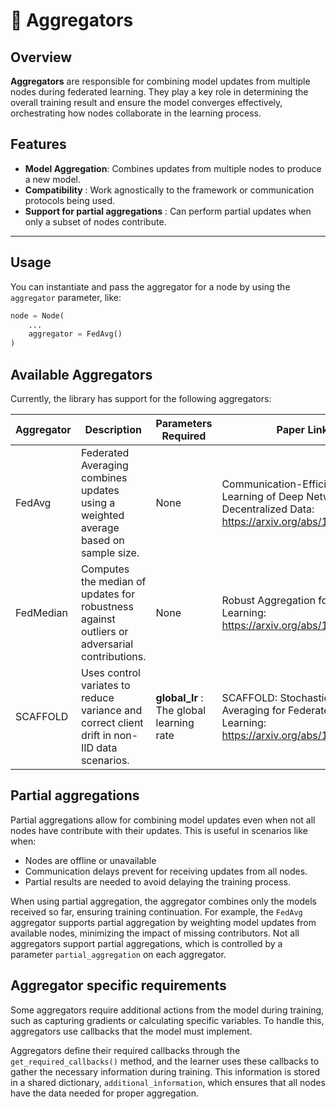 # 🧩 Aggregators

## Overview

**Aggregators** are responsible for combining model updates from multiple nodes during federated learning. They play a key role in determining the overall training result and ensure the model converges effectively, orchestrating how nodes collaborate in the learning process.

## Features
- **Model Aggregation**: Combines updates from multiple nodes to produce a new model.
- **Compatibility** : Work agnostically to the framework or communication protocols being used.
- **Support for partial aggregations** : Can perform partial updates when only a subset of nodes contribute.

---

## Usage

You can instantiate and pass the aggregator for a node by using the `aggregator` parameter, like:

```python
node = Node(
    ...
    aggregator = FedAvg()
)
```

## Available Aggregators

Currently, the library has support for the following aggregators:

Aggregator       | Description                                                                                   | Parameters Required      | Paper Link
-------------------|-----------------------------------------------------------------------------------------------|--------------------------|-------------------------------------------------------------------------------------------------
FedAvg            | Federated Averaging combines updates using a weighted average based on sample size.           | None                     | Communication-Efficient Learning of Deep Networks from Decentralized Data: https://arxiv.org/abs/1602.05629
FedMedian         | Computes the median of updates for robustness against outliers or adversarial contributions.  | None                     | Robust Aggregation for Federated Learning: https://arxiv.org/abs/1705.05491
SCAFFOLD          | Uses control variates to reduce variance and correct client drift in non-IID data scenarios.  |  **global_lr** : The global learning rate                     | SCAFFOLD: Stochastic Controlled Averaging for Federated Learning: https://arxiv.org/abs/1910.06378



## Partial aggregations

Partial aggregations allow for combining model updates even when not all nodes have contribute
with their updates. This is useful in scenarios like when:
- Nodes are offline or unavailable
- Communication delays prevent for receiving updates from all nodes.
- Partial results are needed to avoid delaying the training process.

When using partial aggregation, the aggregator combines only the models received so far, ensuring training continuation. For example, the `FedAvg` aggregator supports partial aggregation by weighting model updates from available nodes, minimizing the impact of missing contributors. Not all aggregators support partial aggregations, which is controlled by a parameter `partial_aggregation` on each aggregator.

## Aggregator specific requirements

Some aggregators require additional actions from the model during training, such as capturing gradients or calculating specific variables. To handle this, aggregators use callbacks that the model must implement.

Aggregators define their required callbacks through the `get_required_callbacks()` method, and the learner uses these callbacks to gather the necessary information during training. This information is stored in a shared dictionary, `additional_information`, which ensures that all nodes have the data needed for proper aggregation.


